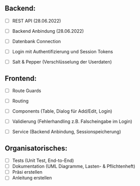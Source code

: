 ## Backend:
 - [ ] REST API (28.06.2022)
 - [ ] Backend Anbindung (28.06.2022)
 - [ ] Datenbank Connection
 - [ ] Login mit Authentifizierung und Session Tokens
 - [ ] Salt & Pepper (Verschlüsselung der Userdaten)


## Frontend:
- [ ] Route Guards
- [ ] Routing
- [ ] Components (Table, Dialog für Add/Edit, Login)
- [ ] Validierung (Fehlerhandling z.B. Falscheingabe im Login) 
- [ ] Service (Backend Anbindung, Sessionspeicherung)


## Organisatorisches:
- [ ] Tests (Unit Test, End-to-End) 
- [ ] Dokumentation (UML Diagramme, Lasten- & Pflichtenheft) 
- [ ] Präsi erstellen
- [ ] Anleitung erstellen